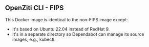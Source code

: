 
## OpenZiti CLI - FIPS

This Docker image is identical to the non-FIPS image except:

- It's based on Ubuntu 22.04 instead of RedHat 9.
- It's in a separate directory so Dependabot can manage its source images, e.g., kubectl.
